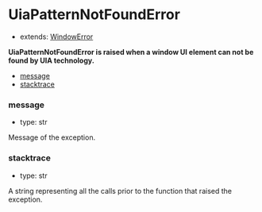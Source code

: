 # UiaPatternNotFoundError

- extends: [WindowError](./doc/api/python/exceptions/windowerror.md)

**UiaPatternNotFoundError is raised when a window UI element can not be found by UIA technology.**

- [message](#message)
- [stacktrace](#stacktrace)

### message
- type: str

Message of the exception.


### stacktrace
- type: str

A string representing all the calls prior to the function that raised the exception.
